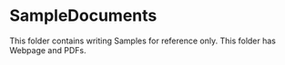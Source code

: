 # SampleDocuments
This folder contains writing Samples for reference only. This folder has Webpage and PDFs.
